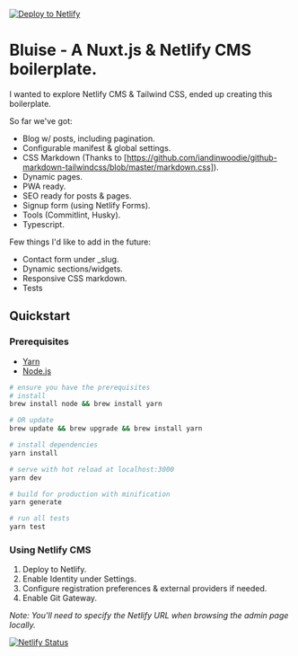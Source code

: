 [![Deploy to Netlify](https://www.netlify.com/img/deploy/button.svg)](https://app.netlify.com/start/deploy?repository=https://github.com/gomah/bluise)

# Bluise - A Nuxt.js & Netlify CMS boilerplate.

I wanted to explore Netlify CMS & Tailwind CSS, ended up creating this boilerplate.

So far we've got:

- Blog w/ posts, including pagination.
- Configurable manifest & global settings.
- CSS Markdown (Thanks to [https://github.com/iandinwoodie/github-markdown-tailwindcss/blob/master/markdown.css]).
- Dynamic pages.
- PWA ready.
- SEO ready for posts & pages.
- Signup form (using Netlify Forms).
- Tools (Commitlint, Husky).
- Typescript.

Few things I'd like to add in the future:

- Contact form under \_slug.
- Dynamic sections/widgets.
- Responsive CSS markdown.
- Tests

## Quickstart

### Prerequisites

- [Yarn](https://yarnpkg.com/lang/en/docs/install/#mac-tab)
- [Node.js](https://nodejs.org/en/)

```bash
# ensure you have the prerequisites
# install
brew install node && brew install yarn

# OR update
brew update && brew upgrade && brew install yarn

# install dependencies
yarn install

# serve with hot reload at localhost:3000
yarn dev

# build for production with minification
yarn generate

# run all tests
yarn test
```

### Using Netlify CMS

1. Deploy to Netlify.
2. Enable Identity under Settings.
3. Configure registration preferences & external providers if needed.
4. Enable Git Gateway.

_Note: You'll need to specify the Netlify URL when browsing the admin page locally._


[![Netlify Status](https://api.netlify.com/api/v1/badges/a03f391d-f0ea-4d32-bba5-3a51a91aa96f/deploy-status)](https://app.netlify.com/sites/eager-wilson-bc1e5a/deploys)
